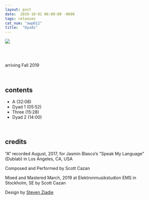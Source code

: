 ```yaml
---
layout: post
date:  2019-10-01 06:00:00 -0600
tags: releases
cat_num: "awp012"
title:  "Dyads"
---
```


![](https://awavepress.com/assets/01-AWP012-Front.jpg)

<br/>

<br/>arriving Fall 2019

<br/>

## contents

* A (32:08)
* Dyad 1 (05:52)
* Three (15:28)
* Dyad 2 (14:00)

<br/>

## credits

“A” recorded August, 2017, for Jasmin Blasco’s "Speak My Language" (Dublab) in Los Angeles, CA, USA

Composed and Performed by Scott Cazan

Mixed and Mastered March, 2019 at Elektronmusikstudion EMS in Stockholm, SE by Scott Cazan

Design by [Steven Ziadie](http://s-ziadie.com/)


